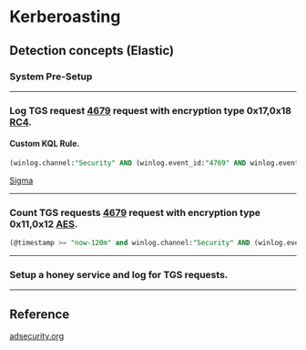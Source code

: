 # Kerberoasting

## Detection concepts (Elastic)

### System Pre-Setup
---------


### Log TGS request [4679](https://www.ultimatewindowssecurity.com/securitylog/encyclopedia/event.aspx?eventID=4769) request with encryption type 0x17,0x18 [RC4](https://docs.microsoft.com/en-us/windows/security/threat-protection/auditing/event-4769). 

#### Custom KQL Rule.

```sql
(winlog.channel:"Security" AND (winlog.event_id:"4769" AND winlog.event_data.TicketOptions:"0x40810000" AND winlog.event_data.TicketEncryptionType:"0x17") AND (NOT (winlog.event_data.ServiceName:$*)))
```

[Sigma](https://github.com/SigmaHQ/sigma/blob/master/rules/windows/builtin/security/win_susp_rc4_kerberos.yml)

---------

### Count TGS requests [4679](https://www.ultimatewindowssecurity.com/securitylog/encyclopedia/event.aspx?eventID=4769) request with encryption type 0x11,0x12 [AES](https://docs.microsoft.com/en-us/windows/security/threat-protection/auditing/event-4769). 

```sql
(@timestamp >= "now-120m" and winlog.channel:"Security" AND (winlog.event_id:"4769" AND winlog.event_data.TicketOptions:"0x40810000" AND winlog.event_data.TicketEncryptionType:"0x17") AND (NOT (winlog.event_data.ServiceName:$*)))
```


---------

### Setup a honey service and log for TGS requests. 

---------
## Reference

[adsecurity.org](https://adsecurity.org/?p=3458)
